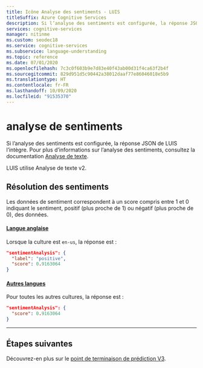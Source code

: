 ```yaml
---
title: Icône Analyse des sentiments - LUIS
titleSuffix: Azure Cognitive Services
description: Si l’analyse des sentiments est configurée, la réponse JSON de LUIS l’intègre.
services: cognitive-services
manager: nitinme
ms.custom: seodec18
ms.service: cognitive-services
ms.subservice: language-understanding
ms.topic: reference
ms.date: 07/01/2020
ms.openlocfilehash: 7c3c0f603b9e7d83e40f43ab00d31f4ca63f2b4f
ms.sourcegitcommit: 829d951d5c90442a38012daaf77e86046018e5b9
ms.translationtype: HT
ms.contentlocale: fr-FR
ms.lasthandoff: 10/09/2020
ms.locfileid: "91535370"
---
```

# <a name="sentiment-analysis"></a>analyse de sentiments
Si l’analyse des sentiments est configurée, la réponse JSON de LUIS l’intègre. Pour plus d’informations sur l’analyse des sentiments, consultez la documentation [Analyse de texte](https://docs.microsoft.com/azure/cognitive-services/text-analytics/).

LUIS utilise Analyse de texte v2. 

## <a name="resolution-for-sentiment"></a>Résolution des sentiments

Les données de sentiment correspondent à un score compris entre 1 et 0 indiquant le sentiment, positif (plus proche de 1) ou négatif (plus proche de 0), des données.

#### <a name="english-language"></a>[Langue anglaise](#tab/english)

Lorsque la culture est `en-us`, la réponse est :

```JSON
"sentimentAnalysis": {
  "label": "positive",
  "score": 0.9163064
}
```

#### <a name="other-languages"></a>[Autres langues](#tab/other-languages)

Pour toutes les autres cultures, la réponse est :

```JSON
"sentimentAnalysis": {
  "score": 0.9163064
}
```
* * *

## <a name="next-steps"></a>Étapes suivantes

Découvrez-en plus sur le [point de terminaison de prédiction V3](luis-migration-api-v3.md).

